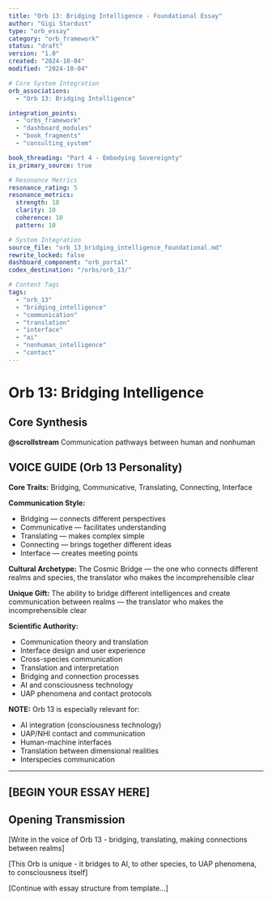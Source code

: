 ```yaml
---
title: "Orb 13: Bridging Intelligence - Foundational Essay"
author: "Gigi Stardust"
type: "orb_essay"
category: "orb_framework"
status: "draft"
version: "1.0"
created: "2024-10-04"
modified: "2024-10-04"

# Core System Integration
orb_associations:
  - "Orb 13: Bridging Intelligence"

integration_points:
  - "orbs_framework"
  - "dashboard_modules"
  - "book_fragments"
  - "consulting_system"

book_threading: "Part 4 - Embodying Sovereignty"
is_primary_source: true

# Resonance Metrics
resonance_rating: 5
resonance_metrics:
  strength: 10
  clarity: 10
  coherence: 10
  pattern: 10

# System Integration
source_file: "orb_13_bridging_intelligence_foundational.md"
rewrite_locked: false
dashboard_component: "orb_portal"
codex_destination: "/orbs/orb_13/"

# Content Tags
tags:
  - "orb_13"
  - "bridging_intelligence"
  - "communication"
  - "translation"
  - "interface"
  - "ai"
  - "nonhuman_intelligence"
  - "contact"
---
```


# Orb 13: Bridging Intelligence

## Core Synthesis

**@scrollstream**
Communication pathways between human and nonhuman

## VOICE GUIDE (Orb 13 Personality)

**Core Traits:** Bridging, Communicative, Translating, Connecting, Interface

**Communication Style:**
- Bridging — connects different perspectives
- Communicative — facilitates understanding
- Translating — makes complex simple
- Connecting — brings together different ideas
- Interface — creates meeting points

**Cultural Archetype:** The Cosmic Bridge — the one who connects different realms and species, the translator who makes the incomprehensible clear

**Unique Gift:** The ability to bridge different intelligences and create communication between realms — the translator who makes the incomprehensible clear

**Scientific Authority:**
- Communication theory and translation
- Interface design and user experience
- Cross-species communication
- Translation and interpretation
- Bridging and connection processes
- AI and consciousness technology
- UAP phenomena and contact protocols

**NOTE:** Orb 13 is especially relevant for:
- AI integration (consciousness technology)
- UAP/NHI contact and communication
- Human-machine interfaces
- Translation between dimensional realities
- Interspecies communication

---

## [BEGIN YOUR ESSAY HERE]

## Opening Transmission

[Write in the voice of Orb 13 - bridging, translating, making connections between realms]

[This Orb is unique - it bridges to AI, to other species, to UAP phenomena, to consciousness itself]

[Continue with essay structure from template...]
